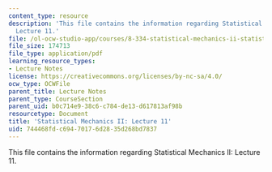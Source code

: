 ```yaml
---
content_type: resource
description: 'This file contains the information regarding Statistical Mechanics II:
  Lecture 11.'
file: /ol-ocw-studio-app/courses/8-334-statistical-mechanics-ii-statistical-physics-of-fields-spring-2014/744468fdc69470176d2835d268bd7837_MIT8_334S14_Lec11.pdf
file_size: 174713
file_type: application/pdf
learning_resource_types:
- Lecture Notes
license: https://creativecommons.org/licenses/by-nc-sa/4.0/
ocw_type: OCWFile
parent_title: Lecture Notes
parent_type: CourseSection
parent_uid: b0c714e9-38c6-c784-de13-d617813af98b
resourcetype: Document
title: 'Statistical Mechanics II: Lecture 11'
uid: 744468fd-c694-7017-6d28-35d268bd7837
---
```

This file contains the information regarding Statistical Mechanics II: Lecture 11.